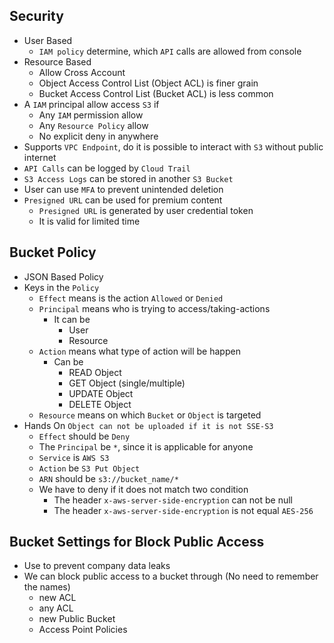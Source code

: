 ## Security

- User Based
  - `IAM policy` determine, which `API` calls are allowed from console
- Resource Based
  - Allow Cross Account
  - Object Access Control List (Object ACL) is finer grain
  - Bucket Access Control List (Bucket ACL) is less common
- A `IAM` principal allow access `S3` if
  - Any `IAM` permission allow
  - Any `Resource Policy` allow
  - No explicit deny in anywhere
- Supports `VPC Endpoint`, do it is possible to interact with `S3` without public internet
- `API Calls` can be logged by `Cloud Trail`
- `S3 Access Logs` can be stored in another `S3 Bucket`
- User can use `MFA` to prevent unintended deletion
- `Presigned URL` can be used for premium content
  - `Presigned URL` is generated by user credential token
  - It is valid for limited time

## Bucket Policy

- JSON Based Policy
- Keys in the `Policy`
  - `Effect` means is the action `Allowed` or `Denied`
  - `Principal` means who is trying to access/taking-actions
    - It can be
      - User
      - Resource
  - `Action` means what type of action will be happen
    - Can be
      - READ Object
      - GET Object (single/multiple)
      - UPDATE Object
      - DELETE Object
  - `Resource` means on which `Bucket` or `Object` is targeted
- Hands On `Object can not be uploaded if it is not SSE-S3`
  - `Effect` should be `Deny`
  - The `Principal` be `*`, since it is applicable for anyone
  - `Service` is `AWS S3`
  - `Action` be `S3 Put Object`
  - `ARN` should be `s3://bucket_name/*`
  - We have to deny if it does not match two condition
    - The header `x-aws-server-side-encryption` can not be null
    - The header `x-aws-server-side-encryption` is not equal `AES-256`

## Bucket Settings for Block Public Access

- Use to prevent company data leaks
- We can block public access to a bucket through (No need to remember the names)
  - new ACL
  - any ACL
  - new Public Bucket
  - Access Point Policies
